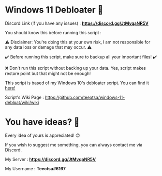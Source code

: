 # Windows 11 Debloater 🚀

Discord Link (if you have any issues) : **https://discord.gg/JtMvqaNR5V**

You should know this before running this script : 

⚠️ Disclaimer: You're doing this at your own risk, I am not responsible for any data loss or damage that may occur. ⚠️

✔️ Before running this script, make sure to backup all your important files! ✔️

❌ Don't run this script without backing up your data. Yes, script makes restore point but that might not be enough!

This script is based of my Windows 10's debloater script. You can find it [here!](https://github.com/teeotsa/windows-10-debloat)

Script's Wiki Page : https://github.com/teeotsa/windows-11-debloat/wiki/wiki


# You have ideas? 🤔

Every idea of yours is appreciated! 😊

If you wish to suggest me something, you can always contact me via Discord.

My Server : **https://discord.gg/JtMvqaNR5V**

My Username : **Teeotsa#6167**

